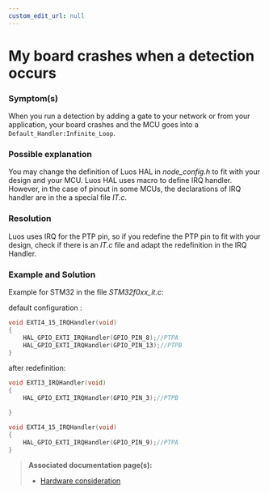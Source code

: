 ```yaml
---
custom_edit_url: null
---
```


# My board crashes when a detection occurs

### Symptom(s)

When you run a detection by adding a gate to your network or from your application, your board crashes and the MCU goes into a `Default_Handler:Infinite_Loop`.

### Possible explanation

You may change the definition of Luos HAL in _node_config.h_ to fit with your design and your MCU. Luos HAL uses macro to define IRQ handler. However, in the case of pinout in some MCUs, the declarations of IRQ handler are in the a special file _IT.c_.

### Resolution

Luos uses IRQ for the PTP pin, so if you redefine the PTP pin to fit with your design, check if there is an _IT.c_ file and adapt the redefinition in the IRQ Handler.

### Example and Solution

Example for STM32 in the file _STM32f0xx_it.c_:

default configuration :

```c
void EXTI4_15_IRQHandler(void)
{
    HAL_GPIO_EXTI_IRQHandler(GPIO_PIN_8);//PTPA
    HAL_GPIO_EXTI_IRQHandler(GPIO_PIN_13);//PTPB
}
```

after redefinition:

```c
void EXTI3_IRQHandler(void)
{
    HAL_GPIO_EXTI_IRQHandler(GPIO_PIN_3);//PTPB

}

void EXTI4_15_IRQHandler(void)
{
    HAL_GPIO_EXTI_IRQHandler(GPIO_PIN_9);//PTPA
}
```

> **Associated documentation page(s):**
>
> - [Hardware consideration](/docs/hardware-consideration/hardware-consideration)
